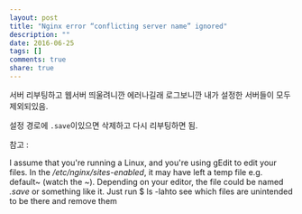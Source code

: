 ```yaml
---
layout: post
title: "Nginx error “conflicting server name” ignored"
description: ""
date: 2016-06-25
tags: []
comments: true
share: true
---
```


서버 리부팅하고 웹서버 띄울려니깐 에러나길래 로그보니깐 내가 설정한 서버들이 모두 제외되있음.

설정 경로에 `.save`이있으면 삭제하고 다시 리부팅하면 됨.

  

참고 :

I assume that you're running a Linux, and you're using gEdit to edit your
files. In the _/etc/nginx/sites-enabled_, it may have left a temp file e.g.
default~ (watch the ~). Depending on your editor, the file could be named
_.save_ or something like it. Just run $ ls -lahto see which files are
unintended to be there and remove them

